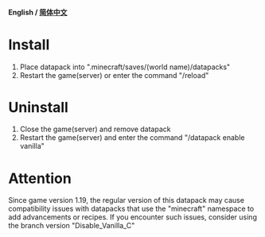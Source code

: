 #### English / [简体中文](https://github.com/FeedMincPls/Disable-Vanilla-Advancements-and-Recipes/blob/main/README-zh-Hans.md)

# Install
1. Place datapack into ".minecraft/saves/(world name)/datapacks"
2. Restart the game(server) or enter the command "/reload"
# Uninstall
1. Close the game(server) and remove datapack
2. Restart the game(server) and enter the command "/datapack enable vanilla"
# Attention
Since game version 1.19, the regular version of this datapack may cause compatibility issues with datapacks that use the "minecraft" namespace to add advancements or recipes. If you encounter such issues, consider using the branch version "Disable_Vanilla_C"
